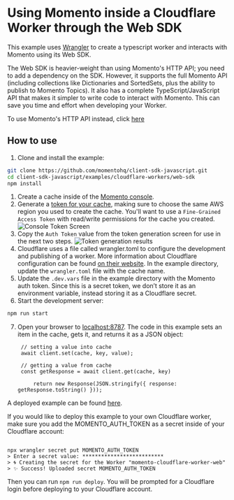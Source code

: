 # Using Momento inside a Cloudflare Worker through the Web SDK

This example uses
[Wrangler](https://developers.cloudflare.com/workers/wrangler/) to create a
typescript worker and interacts with Momento using its Web SDK.

The Web SDK is heavier-weight than using Momento's HTTP API; you need to add a dependency on the SDK.
However, it supports the full Momento API (including collections like Dictionaries and SortedSets, plus the ability to publish to Momento Topics).
It also has a complete TypeScript/JavaScript API that makes it simpler to write code to interact with Momento. This can save you time
and effort when developing your Worker.

To use Momento's HTTP API instead, click [here](../http-api)

## How to use

1. Clone and install the example:

```bash
git clone https://github.com/momentohq/client-sdk-javascript.git
cd client-sdk-javascript/examples/cloudflare-workers/web-sdk
npm install
```

1. Create a cache inside of the [Momento console](https://console.gomomento.com/caches).
1. Generate a [token for your cache](https://console.gomomento.com/tokens), making sure to choose the same AWS region you used to create the cache. You'll want to use a `Fine-Grained Access Token` with read/write permissions for the cache you created.
   ![Console Token Screen](https://assets.website-files.com/628fadb065a50abf13a11485/64b97cb50a7e1d8d752ae539_3fU8mYh6gAhMwUYzrLOEiEXQc-KO79zANMtiH141Js2tZydZ7sFxZtr5TWLcC3OzFJTIEMZQOkLtWtBOOTEOEXmpinv1Ah3AC_LdkovI3FU7iUGY_N35cB0op1PXTNHAW0kZ-9wZ6qrCol5wrz_nuA.png)
1. Copy the `Auth Token` value from the token generation screen for use in the next two steps.
   ![Token generation results](https://assets.website-files.com/628fadb065a50abf13a11485/64b97cb50d9a0db6b03c40e8_JZLnsjtwN5RaGx83NX424WKmvauAuqcUD3YeWLx2LFFIwLiXHupq1XF3MOyggObfaC8LE1fQUN4b-9nDTOwGYUHugfZYqYTK92HybD2X1OsuRF-DxmJKekTWgV0SY0LzWpE9vvA0To8sGmNXkG-geQ.png)
1. Cloudflare uses a file called wrangler.toml to configure the development and publishing of a worker. More information about Cloudflare configuration can be found [on their website](https://developers.cloudflare.com/workers/wrangler/configuration/). In the example directory, update the `wrangler.toml` file with the cache name.
1. Update the `.dev.vars` file in the example directory with the Momento auth token. Since this is a secret token, we don’t store it as an environment variable, instead storing it as a Cloudflare secret.
1. Start the development server:

```bash
npm run start
```

7. Open your browser to [localhost:8787](http://localhost:8787). The code in this example sets an item in the cache, gets it, and returns it as a JSON object:
   ```
    // setting a value into cache
    await client.set(cache, key, value);

    // getting a value from cache
    const getResponse = await client.get(cache, key)

		return new Response(JSON.stringify({ response: getResponse.toString() }));
    ```

A deployed example can be found [here](https://momento-cloudflare-worker-web.pratik-37c.workers.dev/).

If you would like to deploy this example to your own Cloudflare worker, make sure you add the MOMENTO_AUTH_TOKEN as a secret inside of your Cloudflare account:

```shell

npx wrangler secret put MOMENTO_AUTH_TOKEN
> Enter a secret value: **************************
> 🌀 Creating the secret for the Worker "momento-cloudflare-worker-web"
> ✨ Success! Uploaded secret MOMENTO_AUTH_TOKEN
```

Then you can run `npm run deploy`. You will be prompted for a Cloudflare login before deploying to your Cloudflare account.
